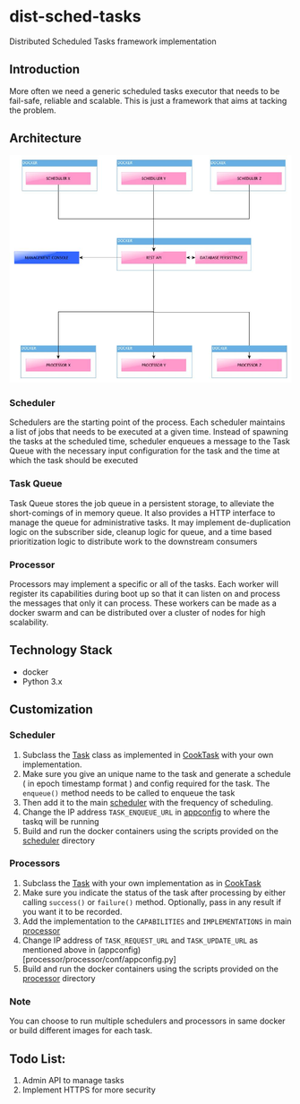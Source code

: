 # dist-sched-tasks
Distributed Scheduled Tasks framework implementation

## Introduction
More often we need a generic scheduled tasks executor that needs to be fail-safe, reliable and scalable. This is just a framework that aims at tacking the problem.

## Architecture
![Image](docs/dist-sched-tasks.jpg)


### Scheduler
Schedulers are the starting point of the process. Each scheduler maintains a list of jobs that needs to be executed at a given time. Instead of spawning the tasks at the scheduled time, scheduler enqueues a message to the Task Queue with the necessary input configuration for the task and the time at which the task should be executed
### Task Queue
Task Queue stores the job queue in a persistent storage, to alleviate the short-comings of in memory queue. It also provides a HTTP interface to manage the queue for administrative tasks. It may implement de-duplication logic on the subscriber side, cleanup logic for queue, and a time based prioritization logic to distribute work to the downstream consumers

### Processor
Processors may implement a specific or all of the tasks. Each worker will register its capabilities during boot up so that it can listen on and process the messages that only it can process. These workers can be made as a docker swarm and can be distributed over a cluster of nodes for high scalability.

## Technology Stack
* docker
* Python 3.x

## Customization
### Scheduler
1. Subclass the [Task](scheduler/scheduler/common/task.py) class as implemented in [CookTask](scheduler/scheduler/tasks/cook.py) with your own implementation.
2. Make sure you give an unique name to the task and generate a schedule ( in epoch timestamp format ) and config required for the task. The `enqueue()` method needs to be called to enqueue the task
3.  Then add it to the main [scheduler](scheduler/scheduler/scheduler.py) with the frequency of scheduling.
4. Change the IP address `TASK_ENQUEUE_URL` in [appconfig](scheduler/scheduler/conf/appconfig.py) to where the taskq will be running
5. Build and run the docker containers using the scripts provided on the [scheduler](scheduler) directory

### Processors
1. Subclass the [Task](processor/processor/common/task.py) with your own implementation as in [CookTask](processor/processor/tasks/cook.py)
2. Make sure you indicate the status of the task after processing by either calling `success()` or `failure()` method. Optionally, pass in any result if you want it to be recorded.
3. Add the implementation to the `CAPABILITIES` and `IMPLEMENTATIONS` in main [processor](processor/processor/processor.py)
4. Change IP address of `TASK_REQUEST_URL` and `TASK_UPDATE_URL` as mentioned above in (appconfig)[processor/processor/conf/appconfig.py]
5. Build and run the docker containers using the scripts provided on the [processor](processor) directory

### Note
You can choose to run multiple schedulers and processors in same docker or build different images for each task.


## Todo List:
1. Admin API to manage tasks
2. Implement HTTPS for more security
